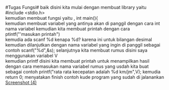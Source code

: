 #Tugas Fungsi#
baik disini kita mulai dengan membuat library yaitu #include  <stdio.h>  
kemudian membuat fungsi  yaitu , int main(){   
kemudian membuat variabel yang antinya akan di panggil dengan cara  int nama variabel 
kemudian kita membuat printah dengan cara  ptintf("'masukan printah")  
kemudia ada scanf %d kenapa %d? karena ini untuk bilangan desimal 
kemudian dilanjutkan dengan nama variabel yang ingin di panggil sebagai contoh  scanf("%d",&s); 
selanjutnya kita membuat rumus disini saya menggunakan variabel V  
kemudian printf disini kita membuat printah untuk menampilkan hasil dengan cara memasukan nama variabel rumus yang usdah kita buat 
sebagai contoh printf("rata  rata kecepatan adalah %d km/jm",V);   kemudia return 0; menyatakan finish
contoh kude program yang sudah di jalanankan
[Screenshot (4)](https://user-images.githubusercontent.com/114900349/196039017-31b0b467-9c07-441a-b4e5-819ba22b9458.png)
